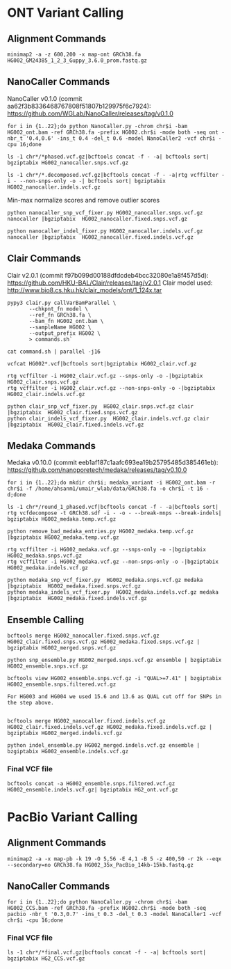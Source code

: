 # ONT Variant Calling

## Alignment Commands

`minimap2 -a -z 600,200 -x map-ont GRCh38.fa HG002_GM24385_1_2_3_Guppy_3.6.0_prom.fastq.gz`

## NanoCaller Commands

NanoCaller v0.1.0 (commit aa62f3b8336468767808f51807b129975f6c7924): https://github.com/WGLab/NanoCaller/releases/tag/v0.1.0

```
for i in {1..22};do python NanoCaller.py -chrom chr$i -bam HG002_ont.bam -ref GRCh38.fa -prefix HG002.chr$i -mode both -seq ont -nbr_t '0.4,0.6' -ins_t 0.4 -del_t 0.6 -model NanoCaller2 -vcf chr$i -cpu 16;done

ls -1 chr*/*phased.vcf.gz|bcftools concat -f - -a| bcftools sort| bgziptabix HG002_nanocaller.snps.vcf.gz

ls -1 chr*/*.decomposed.vcf.gz|bcftools concat -f - -a|rtg vcffilter -i - --non-snps-only -o -| bcftools sort| bgziptabix HG002_nanocaller.indels.vcf.gz
```


Min-max normalize scores and remove outlier scores

```
python nanocaller_snp_vcf_fixer.py HG002_nanocaller.snps.vcf.gz nanocaller |bgziptabix  HG002_nanocaller.fixed.snps.vcf.gz

python nanocaller_indel_fixer.py HG002_nanocaller.indels.vcf.gz nanocaller |bgziptabix  HG002_nanocaller.fixed.indels.vcf.gz
```


## Clair Commands

Clair v2.0.1 (commit f97b099d00188dfdcdeb4bcc32080e1a8f457d5d): https://github.com/HKU-BAL/Clair/releases/tag/v2.0.1
Clair model used: http://www.bio8.cs.hku.hk/clair_models/ont/1_124x.tar

```
pypy3 clair.py callVarBamParallel \
       --chkpnt_fn model \
       --ref_fn GRCh38.fa \
       --bam_fn HG002_ont.bam \
       --sampleName HG002 \
       --output_prefix HG002 \
       > commands.sh`
       
cat command.sh | parallel -j16

vcfcat HG002*.vcf|bcftools sort|bgziptabix HG002_clair.vcf.gz

rtg vcffilter -i HG002_clair.vcf.gz --snps-only -o -|bgziptabix HG002_clair.snps.vcf.gz
rtg vcffilter -i HG002_clair.vcf.gz --non-snps-only -o -|bgziptabix HG002_clair.indels.vcf.gz

python clair_snp_vcf_fixer.py  HG002_clair.snps.vcf.gz clair |bgziptabix  HG002_clair.fixed.snps.vcf.gz
python clair_indels_vcf_fixer.py  HG002_clair.indels.vcf.gz clair |bgziptabix  HG002_clair.fixed.indels.vcf.gz
```

## Medaka Commands

Medaka v0.10.0 (commit eeb1af187c1aafc693ea19b25795485d385461eb): https://github.com/nanoporetech/medaka/releases/tag/v0.10.0

```
for i in {1..22};do mkdir chr$i; medaka_variant -i HG002_ont.bam -r chr$i -f /home/ahsanm1/umair_wlab/data/GRCh38.fa -o chr$i -t 16 -d;done

ls -1 chr*/round_1_phased.vcf|bcftools concat -f - -a|bcftools sort| rtg vcfdecompose -t GRCh38.sdf -i - -o - --break-mnps --break-indels| bgziptabix HG002_medaka.temp.vcf.gz

python remove_bad_medaka_entries.py HG002_medaka.temp.vcf.gz |bgziptabix HG002_medaka.temp.vcf.gz

rtg vcffilter -i HG002_medaka.vcf.gz --snps-only -o -|bgziptabix HG002_medaka.snps.vcf.gz
rtg vcffilter -i HG002_medaka.vcf.gz --non-snps-only -o -|bgziptabix HG002_medaka.indels.vcf.gz

python medaka_snp_vcf_fixer.py  HG002_medaka.snps.vcf.gz medaka |bgziptabix  HG002_medaka.fixed.snps.vcf.gz
python medaka_indels_vcf_fixer.py  HG002_medaka.indels.vcf.gz medaka |bgziptabix  HG002_medaka.fixed.indels.vcf.gz
```

## Ensemble Calling

```
bcftools merge HG002_nanocaller.fixed.snps.vcf.gz HG002_clair.fixed.snps.vcf.gz HG002_medaka.fixed.snps.vcf.gz | bgziptabix HG002_merged.snps.vcf.gz

python snp_ensemble.py HG002_merged.snps.vcf.gz ensemble | bzgiptabix HG002_ensemble.snps.vcf.gz

bcftools view HG002_ensemble.snps.vcf.gz -i "QUAL>=7.41" | bzgiptabix HG002_ensemble.snps.filtered.vcf.gz 

For HG003 and HG004 we used 15.6 and 13.6 as QUAL cut off for SNPs in the step above.


bcftools merge HG002_nanocaller.fixed.indels.vcf.gz HG002_clair.fixed.indels.vcf.gz HG002_medaka.fixed.indels.vcf.gz | bgziptabix HG002_merged.indels.vcf.gz

python indel_ensemble.py HG002_merged.indels.vcf.gz ensemble | bzgiptabix HG002_ensemble.indels.vcf.gz
```

### Final VCF file

`bcftools concat -a HG002_ensemble.snps.filtered.vcf.gz HG002_ensemble.indels.vcf.gz| bgziptabix HG2_ont.vcf.gz`


# PacBio Variant Calling


## Alignment Commands

`minimap2 -a -x map-pb -k 19 -O 5,56 -E 4,1 -B 5 -z 400,50 -r 2k --eqx --secondary=no GRCh38.fa HG002_35x_PacBio_14kb-15kb.fastq.gz`


## NanoCaller Commands


`for i in {1..22};do python NanoCaller.py -chrom chr$i -bam HG002_CCS.bam -ref GRCh38.fa -prefix HG002.chr$i -mode both -seq pacbio -nbr_t '0.3,0.7' -ins_t 0.3 -del_t 0.3 -model NanoCaller1 -vcf chr$i -cpu 16;done`

### Final VCF file
`ls -1 chr*/*final.vcf.gz|bcftools concat -f - -a| bcftools sort| bgziptabix HG2_CCS.vcf.gz`








